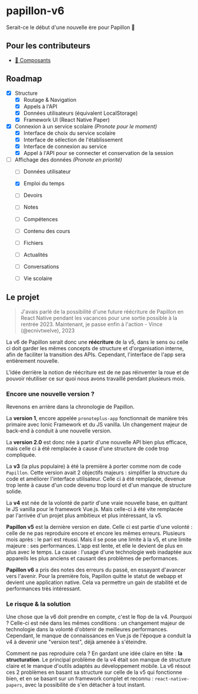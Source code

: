 # papillon-v6
Serait-ce le début d'une nouvelle ère pour Papillon 👀

## Pour les contributeurs
- [🍱 Composants](/components/README.md)

## Roadmap
- [x] Structure
    - [x] Routage & Navigation
    - [x] Appels à l'API
    - [x] Données utilisateurs (équivalent LocalStorage)
    - [x] Framework UI (React Native Paper)
- [x] Connexion à un service scolaire *(Pronote pour le moment)*
    - [x] Interface de choix du service scolaire
    - [x] Interface de sélection de l'établissement
    - [x] Interface de connexion au service
    - [x] Appel à l'API pour se connecter et conservation de la session
- [ ] Affichage des données *(Pronote en priorité)*
    - [ ] Données utilisateur
    - [x] Emploi du temps
    - [ ] Devoirs
    - [ ] Notes
    - [ ] Compétences
    - [ ] Contenu des cours
    - [ ] Fichiers
    - [ ] Actualités
    - [ ] Conversations
    - [ ] Vie scolaire


## Le projet
> J'avais parlé de la possibilité d'une future réécriture de Papillon en React Native pendant les vacances pour une sortie possible à la rentrée 2023. Maintenant, je passe enfin à l'action -  Vince (@ecnivtwelve), 2023

La v6 de Papillon serait donc une **réécriture** de la v5, dans le sens ou celle ci doit garder les mêmes concepts de structure et d'organisation interne, afin de faciliter la transition des APIs. Cependant, l'interface de l'app sera entièrement nouvelle.

L'idée derrière la notion de réécriture est de ne pas réinventer la roue et de pouvoir réutiliser ce sur quoi nous avons travaillé pendant plusieurs mois.

### Encore une nouvelle version ?
Revenons en arrière dans la chronologie de Papillon.

La **version 1**, encore appelée `pronoteplus-app` fonctionnait de manière très primaire avec Ionic Framework et du JS vanilla. Un changement majeur de back-end à conduit à une nouvelle version.

La **version 2.0** est donc née à partir d'une nouvelle API bien plus efficace, mais celle ci à été remplacée à cause d'une structure de code trop compliquée.

La **v3** (la plus populaire) à été la première à porter comme nom de code `Papillon`. Cette version avait 2 objectifs majeurs : simplifier la structure du code et améliorer l'interface utilisateur. Celle ci à été remplacée, devenue trop lente à cause d'un code devenu trop lourd et d'un manque de structure solide.

La **v4** est née de la volonté de partir d'une vraie nouvelle base, en quittant le JS vanilla pour le framework Vue.js. Mais celle-ci à été vite remplacée par l'arrivée d'un projet plus ambitieux et plus intéressant, la v5.

**Papillon v5** est la dernière version en date. Celle ci est partie d'une volonté : celle de ne pas reproduire encore et encore les mêmes erreurs. Plusieurs mois après : le pari est réussi. Mais il se pose une limite à la v5, et une limite majeure : ses performances. L'app est lente, et elle le devient de plus en plus avec le temps. La cause : l'usage d'une technologie web inadaptée aux appareils les plus anciens et causant des problèmes de performances.

**Papillon v6** a pris des notes des erreurs du passé, en essayant d'avancer vers l'avenir. Pour la première fois, Papillon quitte le statut de webapp et devient une application native. Cela va permettre un gain de stabilité et de performances très intéressant.

### Le risque & la solution
Une chose que la v6 doit prendre en compte, c'est le flop de la v4. Pourquoi ? Celle-ci est née dans les mêmes conditions : un changement majeur de technologie dans la volonté d'obtenir de meilleures performances. Cependant, le manque de connaissances en Vue.js de l'époque a conduit la v4 à devenir une "version test", déjà amenée à s'éteindre.

Comment ne pas reproduire cela ? En gardant une idée claire en tête : **la structuration**. Le principal problème de la v4 était son manque de structure claire et le manque d'outils adaptés au développement mobile. La v6 résout ces 2 problèmes en basant sa structure sur celle de la v5 qui fonctionne bien, et en se basant sur un framework complet et reconnu : `react-native-papers`, avec la possibilité de s'en détacher à tout instant.

